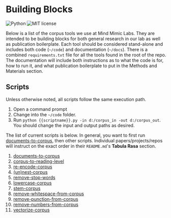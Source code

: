 # Building Blocks

![Python](https://img.shields.io/badge/python-3.x-blue.svg)
![MIT license](https://img.shields.io/badge/License-MIT-green.svg)

Below is a list of the corpus tools we use at Mind Mimic Labs.
They are intended to be building blocks for both general research in our lab as well as publication boilerplate.
Each tool should be considered stand-alone and includes both code (`~/code`) and documentation (`~/docs`).
There is a combined `requirements.txt` file for all the tools found in the root of the repo.
The documentation will include both instructions as to what the code is for, how to run it, and what publication boilerplate to put in the Methods and Materials section.

## Scripts

Unless otherwise noted, all scripts follow the same execution path.

1. Open a command prompt
2. Change into the `~/code` folder.
3. Run `python {{scriptname}}.py -in d:/corpus_in -out d:/corpus_out`.
   You should change the input and output paths as desired.

The list of current scripts is below.
In general, you want to first run [documents-to-corpus](./documents-to-corpus), then other scripts.
Individual papers/projects/repos will instruct on the exact order in their `README.md`'s **Tabula Rasa** section. 

01. [documents-to-corpus](./docs/documents-to-corpus.md)
02. [corpus-to-reading-level](./docs/corpus-to-reading-level.md)
03. [re-encode-corpus](./docs/re-encode-corpus.md)
04. [(un)nest-corpus](./docs/unnest-corpus.md)
05. [remove-stop-words](./docs/remove-stopwords-from-corpus.md)
06. [lowercase-corpus](./docs/lowercase-corpus.md)
07. [stem-corpus](./docs/stem-corpus.md)
08. [remove-whitespace-from-corpus](./docs/remove-whitespace-from-corpus.md)
09. [remove-punction-from-corpus](./docs/remove-punction-from-corpus.md)
10. [remove-numbers-from-corpus](./docs/remove-numbers-from-corpus.md)
11. [vectorize-corpus](./docs/vectorize-corpus.md)
